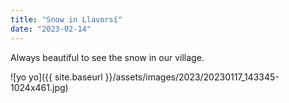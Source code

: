 ```yaml
---
title: "Snow in Llavorsí"
date: "2023-02-14"
---
```


Always beautiful to see the snow in our village.

![yo yo]({{ site.baseurl }}/assets/images/2023/20230117_143345-1024x461.jpg)
